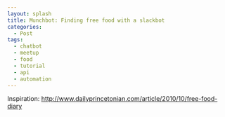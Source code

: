 ```yaml
---
layout: splash
title: Munchbot: Finding free food with a slackbot
categories:
  - Post
tags:
  - chatbot
  - meetup
  - food
  - tutorial
  - api
  - automation
---
```


Inspiration: http://www.dailyprincetonian.com/article/2010/10/free-food-diary